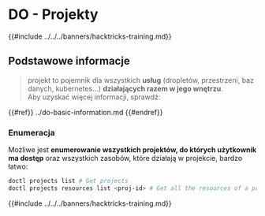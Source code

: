 # DO - Projekty

{{#include ../../../banners/hacktricks-training.md}}

## Podstawowe informacje

> projekt to pojemnik dla wszystkich **usług** (dropletów, przestrzeni, baz danych, kubernetes...) **działających razem w jego wnętrzu**.\
> Aby uzyskać więcej informacji, sprawdź:

{{#ref}}
../do-basic-information.md
{{#endref}}

### Enumeracja

Możliwe jest **enumerowanie wszystkich projektów, do których użytkownik ma dostęp** oraz wszystkich zasobów, które działają w projekcie, bardzo łatwo:
```bash
doctl projects list # Get projects
doctl projects resources list <proj-id> # Get all the resources of a project
```
{{#include ../../../banners/hacktricks-training.md}}
